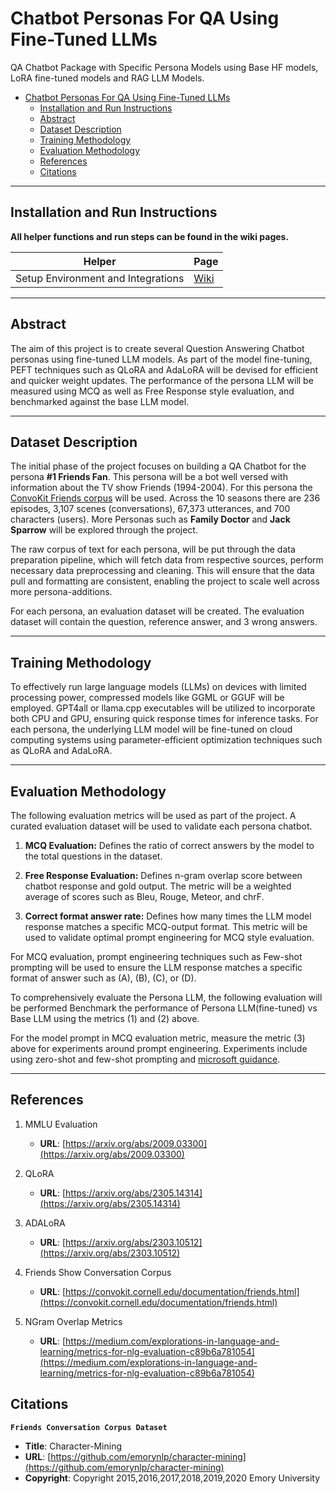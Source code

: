 # Chatbot Personas For QA Using Fine-Tuned LLMs

QA Chatbot Package with Specific Persona Models using Base HF models, LoRA fine-tuned models and RAG LLM Models.

- [Chatbot Personas For QA Using Fine-Tuned LLMs](#chatbot-personas-for-qa-using-fine-tuned-llms)
  - [Installation and Run Instructions](#installation-and-run-instructions)
  - [Abstract](#abstract)
  - [Dataset Description](#dataset-description)
  - [Training Methodology](#training-methodology)
  - [Evaluation Methodology](#evaluation-methodology)
  - [References](#references)
  - [Citations](#citations)



***

## Installation and Run Instructions

**All helper functions and run steps can be found in the wiki pages.**

| Helper | Page |
| ------ | ------ |
| Setup Environment and Integrations | [Wiki](Friends-LLM-ChatBot/wiki/Setup-Repository) |

***

## Abstract

The aim of this project is to create several Question Answering Chatbot personas using fine-tuned LLM models. As part of the model fine-tuning, PEFT techniques such as QLoRA and AdaLoRA will be devised for efficient and quicker weight updates. The performance of the persona LLM will be measured using MCQ as well as Free Response style evaluation, and benchmarked against the base LLM model.

***

## Dataset Description

The initial phase of the project focuses on building a QA Chatbot for the persona **#1 Friends Fan**. This persona will be a bot well versed with information about the TV show Friends (1994-2004). For this persona the [ConvoKit Friends corpus](https://convokit.cornell.edu/documentation/friends.html) will be used. Across the 10 seasons there are 236 episodes, 3,107 scenes (conversations), 67,373 utterances, and 700 characters (users). More Personas such as **Family Doctor** and **Jack Sparrow** will be explored through the project.

The raw corpus of text for each persona, will be put through the data preparation pipeline, which will fetch data from respective sources, perform necessary data preprocessing and cleaning. This will ensure that the data pull and formatting are consistent, enabling the project to scale well across more persona-additions.

For each persona, an evaluation dataset will be created. The evaluation dataset will contain the question, reference answer, and 3 wrong answers.

***

## Training Methodology

To effectively run large language models (LLMs) on devices with limited processing power, compressed models like GGML or GGUF will be employed. GPT4all or llama.cpp executables will be utilized to incorporate both CPU and GPU, ensuring quick response times for inference tasks. For each persona, the underlying LLM model will be fine-tuned on cloud computing systems using parameter-efficient optimization techniques such as QLoRA and AdaLoRA.

***

## Evaluation Methodology

The following evaluation metrics will be used as part of the project. A curated evaluation dataset will be used to validate each persona chatbot.

1. **MCQ Evaluation:** Defines the ratio of correct answers by the model to the total questions in the dataset. 

2. **Free Response Evaluation:** Defines n-gram overlap score between chatbot response and gold output. The metric will be a weighted average of scores such as Bleu, Rouge, Meteor, and chrF.

3. **Correct format answer rate:** Defines how many times the LLM model response matches a specific MCQ-output format. This metric will be used to validate optimal prompt engineering for MCQ style evaluation.

For MCQ evaluation, prompt engineering techniques such as Few-shot prompting will be used to ensure the LLM response matches a specific format of answer such as (A), (B), (C), or (D).

To comprehensively evaluate the Persona LLM, the following evaluation will be performed
Benchmark the performance of Persona LLM(fine-tuned) vs Base LLM using the metrics (1) and (2) above.

For the model prompt in MCQ evaluation metric, measure the metric (3) above for experiments around prompt engineering. Experiments include using zero-shot and few-shot prompting and [microsoft guidance](https://github.com/guidance-ai/guidance).

***

## References

1. MMLU Evaluation
   - **URL**: [https://arxiv.org/abs/2009.03300](https://arxiv.org/abs/2009.03300)

2. QLoRA
   - **URL**: [https://arxiv.org/abs/2305.14314](https://arxiv.org/abs/2305.14314)

3. ADALoRA
   - **URL**: [https://arxiv.org/abs/2303.10512](https://arxiv.org/abs/2303.10512)

4. Friends Show Conversation Corpus
   - **URL**: [https://convokit.cornell.edu/documentation/friends.html](https://convokit.cornell.edu/documentation/friends.html)

5. NGram Overlap Metrics
   - **URL**: [https://medium.com/explorations-in-language-and-learning/metrics-for-nlg-evaluation-c89b6a781054](https://medium.com/explorations-in-language-and-learning/metrics-for-nlg-evaluation-c89b6a781054)


## Citations

**`Friends Conversation Corpus Dataset`**

- **Title**: Character-Mining
- **URL**: [https://github.com/emorynlp/character-mining](https://github.com/emorynlp/character-mining)
- **Copyright**: Copyright 2015,2016,2017,2018,2019,2020 Emory University
